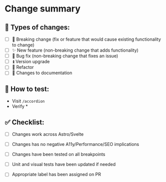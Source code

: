 # Change summary

<!-- Please provide a summary of your changes. Optionally, you can also include images for hard to spot features, or reasons about certain code changes -->

## 📝 Types of changes:

<!-- Put an `x` in all the boxes that apply -->

- [ ] 🚨 Breaking change (fix or feature that would cause existing functionality to change)
- [ ] ✨ New feature (non-breaking change that adds functionality)
- [ ] 🐛 Bug fix (non-breaking change that fixes an issue)
- [ ] ⏫ Version upgrade
- [ ] 🧹 Refactor
- [ ] 📝 Changes to documentation

## 🧪 How to test:

<!-- Please provide a list of steps on how this change can be tested -->

- Visit `/accordion`
- Verify *

## ✅ Checklist:

<!-- Please make sure the following has been checked prior to opening this PR -->

- [ ] Changes work across Astro/Svelte
- [ ] Changes has no negative A11y/Performance/SEO implications
- [ ] Changes have been tested on all breakpoints
- [ ] Unit and visual tests have been updated if needed
- [ ] Appropriate label has been assigned on PR


